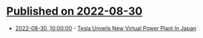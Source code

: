 # [Published on 2022-08-30](index.md)

* [2022-08-30, 10:00:00](https://hardware.slashdot.org/story/22/08/30/0123212/tesla-unveils-new-virtual-power-plant-in-japan?utm_source=rss1.0mainlinkanon&utm_medium=feed) - [Tesla Unveils New Virtual Power Plant In Japan](https://hardware.slashdot.org/story/22/08/30/0123212/tesla-unveils-new-virtual-power-plant-in-japan?utm_source=rss1.0mainlinkanon&utm_medium=feed)
